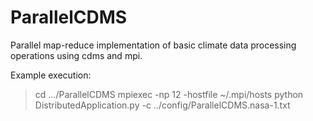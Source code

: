 ParallelCDMS
============

Parallel map-reduce implementation of basic climate data processing operations using cdms and mpi.

Example execution:

> cd .../ParallelCDMS
> mpiexec -np 12 -hostfile ~/.mpi/hosts python DistributedApplication.py -c ../config/ParallelCDMS.nasa-1.txt



